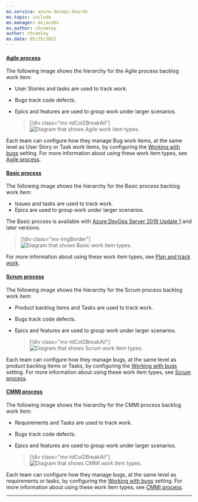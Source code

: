 ```yaml
---
ms.service: azure-devops-boards
ms.topic: include
ms.manager: mijacobs
ms.author: chcomley
author: chcomley
ms.date: 05/25/2022
---
```


#### [Agile process](#tab/agile-process)

The following image shows the hierarchy for the Agile process backlog work item:

- User Stories and tasks are used to track work.
- Bugs track code defects.
- Epics and features are used to group work under larger scenarios.

    > [!div class="mx-tdCol2BreakAll"]
    > ![Diagram that shows Agile work item types.](../work-items/guidance/media/ALM_PT_Agile_WIT_Artifacts.png)

Each team can configure how they manage Bug work items, at the same level as User Story or Task work items, by configuring the [Working with bugs](../../organizations/settings/show-bugs-on-backlog.md) setting. For more information about using these work item types, see [Agile process](../work-items/guidance/agile-process.md).

#### [Basic process](#tab/basic-process)

The following image shows the hierarchy for the Basic process backlog work item:

- Issues and tasks are used to track work.
- Epics are used to group work under larger scenarios.

The Basic process is available with [Azure DevOps Server 2019 Update 1](https://go.microsoft.com/fwlink/?LinkId=2097609) and later versions.

> [!div class="mx-imgBorder"]
> ![Diagram that shows Basic work item types.](../get-started/media/about-boards/basic-process-epics-issues-tasks-2.png)

For more information about using these work item types, see [Plan and track work](../get-started/plan-track-work.md).

#### [Scrum process](#tab/scrum-process)

The following image shows the hierarchy for the Scrum process backlog work item:

- Product backlog items and Tasks are used to track work.
- Bugs track code defects.
- Epics and features are used to group work under larger scenarios.

    > [!div class="mx-tdCol2BreakAll"]
    > ![Diagram that shows Scrum work item types.](../work-items/guidance/media/ALM_PT_Scrum_WIT_Artifacts.png)

Each team can configure how they manage bugs, at the same level as product backlog items or Tasks, by configuring the [Working with bugs](../../organizations/settings/show-bugs-on-backlog.md) setting. For more information about using these work item types, see [Scrum process](../work-items/guidance/scrum-process.md).

#### [CMMI process](#tab/cmmi-process)

The following image shows the hierarchy for the CMMI process backlog work item:

- Requirements and Tasks are used to track work.
- Bugs track code defects.
- Epics and features are used to group work under larger scenarios.

    > [!div class="mx-tdCol2BreakAll"]
    > ![Diagram that shows CMMI work item types.](../work-items/guidance/media/ALM_PT_CMMI_WIT_Artifacts.png)

Each team can configure how they manage bugs, at the same level as requirements or tasks, by configuring the [Working with bugs](../../organizations/settings/show-bugs-on-backlog.md) setting. For more information about using these work item types, see [CMMI process](../work-items/guidance/cmmi-process.md).

* * *
